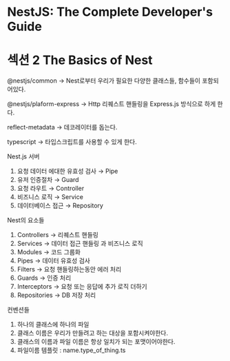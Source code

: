 # NestJS: The Complete Developer's Guide

# 섹션 2 The Basics of Nest

@nestjs/common → Nest로부터 우리가 필요한 다양한 클래스들, 함수들이 포함되어있다.

@nestjs/plaform-express → Http 리퀘스트 핸들링을 Express.js 방식으로 하게 한다.

reflect-metadata → 데코레이터를 돕는다.

typescript → 타입스크립트를 사용할 수 있게 한다.

Nest.js 서버

1.  요청 데이터 에대한 유효성 검사 → Pipe
2.  유저 인증절차 → Guard
3. 요청 라우트 → Controller
4. 비즈니스 로직 → Service
5. 데이터베이스 접근 → Repository

Nest의 요소들

1.  Controllers → 리퀘스트 핸들링
2. Services → 데이터 접근 핸들링 과 비즈니스 로직
3. Modules → 코드 그룹화
4. Pipes → 데이터 유효성 검사
5. Filters → 요청 핸들링하는동안 에러 처리
6. Guards → 인증 처리
7. Interceptors → 요청 또는 응답에 추가 로직 더하기
8. Repositories → DB 저장 처리

컨벤션들

1.  하나의 클래스에 하나의 파일
2. 클래스 이름은 우리가 만들려고 하는 대상을 포함시켜야한다.
3. 클래스의 이름과 파일 이름은 항상 일치가 되는 포맷이어야한다.
4. 파일이름 템플릿 : name.type_of_thing.ts